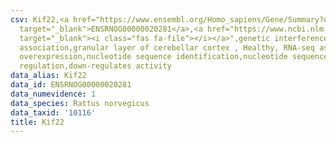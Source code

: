 ```yaml
---
csv: Kif22,<a href="https://www.ensembl.org/Homo_sapiens/Gene/Summary?db=core;g=ENSRNOG00000020281"
  target="_blank">ENSRNOG00000020281</a>,<a href="https://www.ncbi.nlm.nih.gov/pubmed/30467350"
  target="_blank"><i class="fas fa-file"></i></a>",genetic interference,functional
  association,granular layer of cerebellar cortex , Healthy, RNA-seq assay, hsf-1
  overexpression,nucleotide sequence identification,nucleotide sequence identification,transcriptional
  regulation,down-regulates activity
data_alias: Kif22
data_id: ENSRNOG00000020281
data_numevidence: 1
data_species: Rattus norvegicus
data_taxid: '10116'
title: Kif22
---
```

